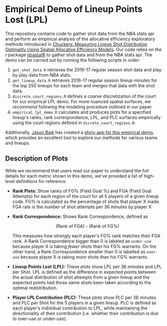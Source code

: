 # Empirical Demo of Lineup Points Lost (LPL)

This repository contains code to gather shot data from the NBA stats api and perform an empirical analysis of the allocative efficiency exploratory methods introduced in [Chuckers:	Measuring	Lineup	Shot	Distribution	
Optimality	Using	Spatial	Allocative	Efficiency	Models](http://www.sloansportsconference.com/wp-content/uploads/2019/02/Chuckers-1.pdf).  Our code relies on the r package [nbastatR](https://github.com/abresler/nbastatR) to gather shot data and from the NBA stats api.  The demo can be carried out by running the following scripts in order:
1.  `get_shot_data.R` retrieves the 2016-17 regular season shot data and play by play data from NBA stats.  
2.  `get_lineup_data.R` retrieves 2016-17 regular season lineup minutes for the top 250 lineups for each team and merges that data with the shot data.   
3.  `discrete_court_regions.R` defines a coarse discretization of the court for our empirical LPL demo.  For more nuanced spatial surfaces, we recommend following the modeling procedure outlined in our paper.    
4.  `empirical_lpl_demo.R` calculates and produces plots for a specified lineup's ranks, rank correspondence, LPL, and PLC surfaces empirically using the court regions defined in `dicrete_court_regions.R`.

Additionally, [Jason Baik](http://jsonbaik.rbind.io/about/) has created a [shiny app for this empirical demo](https://jsonbaik.shinyapps.io/nba-chuckers/), which provides an excellent tool to explore our methods for various teams and lineups.  

## Description of Plots

While we recommend that users read our paper to understand the full details for each metric shown in this demo, we've provided a list of high-level definitions for reference.  

- **Rank Plots:** Show ranks of FG% (Field Goal %) and FGA (Field Goal Attempts) for each region of the court for all 5 players of a given lineup code.  FG% is calculated as the percentage of shots that player X made.  FGA rate is the number of shot attempts per 36 minutes by player X

- **Rank Correspondence:** Shows Rank Correspondence, defined as <p align="center">(Rank of FGA) - (Rank of FG%)</p> This measures how strongly each player's FG% rank matches their FGA rank. A Rank Correspondence bigger than 0 is labeled as `under-use` because player X is taking *fewer* shots than his FG% warrants. On the other hand, a Rank Correspondence smaller than 0 is labelled as `over-use` because player X is taking *more* shots than his FG% warrants.

- **Lineup Points Lost (LPL):** These plots show LPL per 36 minutes and LPL per Shot.  LPL is defined as the difference in expected points between the actual distribution of shot attempts from a given lineup and the expected points had those same shots been taken according to the optimal redistribution. 

- **Player LPL Contribution (PLC):** These plots show PLC per 36 minutes and PLC per Shot for the 5 players in a given lineup.  PLC is defined as each player's individual contribution to LPL, while maintaining the directionality of their contribution (i.e. whether their contribution is due to over-use or under-use).
